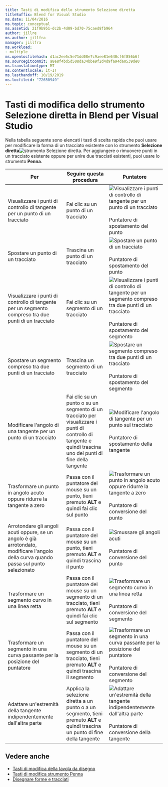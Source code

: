 ```yaml
---
title: Tasti di modifica dello strumento Selezione diretta
titleSuffix: Blend for Visual Studio
ms.date: 11/04/2016
ms.topic: conceptual
ms.assetid: 21f9b951-dc2b-4d09-bd70-75caed8fb964
author: jillre
ms.author: jillfra
manager: jillfra
ms.workload:
- multiple
ms.openlocfilehash: d1ac2ee5c5e71dd08e7c9aee81e640cf6f856b6f
ms.sourcegitcommit: a8e8f4bd5d508da34bbe9f2d4d9fa94da0539de0
ms.translationtype: MT
ms.contentlocale: it-IT
ms.lasthandoff: 10/19/2019
ms.locfileid: "72650949"
---
```

# <a name="direct-selection-tool-modifier-keys-in-blend-for-visual-studio"></a>Tasti di modifica dello strumento Selezione diretta in Blend per Visual Studio

Nella tabella seguente sono elencati i tasti di scelta rapida che puoi usare per modificare la forma di un tracciato esistente con lo strumento **Selezione diretta**![strumento Selezione diretta](../designers/media/6dd6571f-c116-451d-8dd2-1f88b8406362.png). Per aggiungere o rimuovere punti in un tracciato esistente oppure per unire due tracciati esistenti, puoi usare lo strumento **Penna**.

|Per|Seguire questa procedura|Puntatore|
| - |-------------|-------------|
|Visualizzare i punti di controllo di tangente per un punto di un tracciato|Fai clic su un punto di un tracciato|![Visualizzare i punti di controllo di tangente per un punto di un tracciato](../designers/media/cfcc5f41-a666-4524-a958-50b9051130ca.png)<br /><br /> Puntatore di spostamento del punto|
|Spostare un punto di un tracciato|Trascina un punto di un tracciato|![Spostare un punto di un tracciato](../designers/media/cfcc5f41-a666-4524-a958-50b9051130ca.png)<br /><br /> Puntatore di spostamento del punto|
|Visualizzare i punti di controllo di tangente per un segmento compreso tra due punti di un tracciato|Fai clic su un segmento di un tracciato|![Visualizzare i punti di controllo di tangente per un segmento compreso tra due punti di un tracciato](../designers/media/2ace930f-98fa-410b-92cf-7a4b88503ee7.png)<br /><br /> Puntatore di spostamento del segmento|
|Spostare un segmento compreso tra due punti di un tracciato|Trascina un segmento di un tracciato|![Spostare un segmento compreso tra due punti di un tracciato](../designers/media/2ace930f-98fa-410b-92cf-7a4b88503ee7.png)<br /><br /> Puntatore di spostamento del segmento|
|Modificare l'angolo di una tangente per un punto di un tracciato|Fai clic su un punto o su un segmento di un tracciato per visualizzare i punti di controllo di tangente e quindi trascina uno dei punti di fine della tangente|![Modificare l'angolo di tangente per un punto sul tracciato](../designers/media/beb1a907-1e50-450c-aab3-4d7026f5e426.png)<br /><br /> Puntatore di spostamento della tangente|
|Trasformare un punto in angolo acuto oppure ridurre la tangente a zero|Passa con il puntatore del mouse su un punto, tieni premuto **ALT** e quindi fai clic sul punto|![Trasformare un punto in angolo acuto oppure ridurre la tangente a zero](../designers/media/21197b10-aba4-4a9d-8145-647d0ba8e518.png)<br /><br /> Puntatore di conversione del punto|
|Arrotondare gli angoli acuti oppure, se un angolo è già arrotondato, modificare l'angolo della curva quando passa sul punto selezionato|Passa con il puntatore del mouse su un punto, tieni premuto **ALT** e quindi trascina il punto|![Smussare gli angoli acuti](../designers/media/21197b10-aba4-4a9d-8145-647d0ba8e518.png)<br /><br /> Puntatore di conversione del punto|
|Trasformare un segmento curvo in una linea retta|Passa con il puntatore del mouse su un segmento di un tracciato, tieni premuto **ALT** e quindi fai clic sul segmento|![Trasformare un segmento curvo in una linea retta](../designers/media/975a855a-8536-441f-97ed-2f1496e416bf.png)<br /><br /> Puntatore di conversione del segmento|
|Trasformare un segmento in una curva passante per la posizione del puntatore|Passa con il puntatore del mouse su un segmento di un tracciato, tieni premuto **ALT** e quindi trascina il segmento|![Trasformare un segmento in una curva passante per la posizione del puntatore](../designers/media/975a855a-8536-441f-97ed-2f1496e416bf.png)<br /><br /> Puntatore di conversione del segmento|
|Adattare un'estremità della tangente indipendentemente dall'altra parte|Applica la selezione diretta a un punto o a un segmento, tieni premuto **ALT** e quindi trascina un punto di fine della tangente|![Adattare un'estremità della tangente indipendentemente dall'altra parte](../designers/media/923951da-4081-4f8b-bebc-0f1f64d87504.png)<br /><br /> Puntatore di conversione della tangente|

## <a name="see-also"></a>Vedere anche

- [Tasti di modifica della tavola da disegno](../xaml-tools/artboard-modifier-keys-in-blend.md)
- [Tasti di modifica strumento Penna](../xaml-tools/pen-tool-modifier-keys-in-blend.md)
- [Disegnare forme e tracciati](../xaml-tools/draw-shapes-and-paths.md)